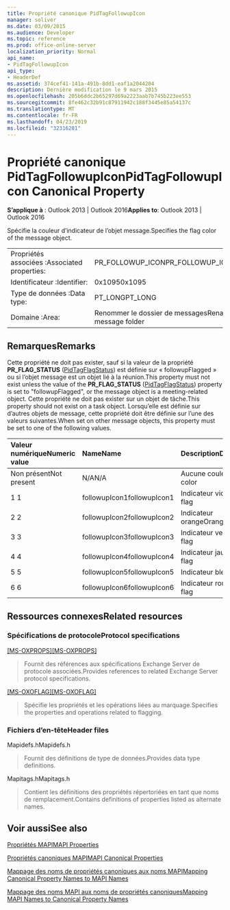 ```yaml
---
title: Propriété canonique PidTagFollowupIcon
manager: soliver
ms.date: 03/09/2015
ms.audience: Developer
ms.topic: reference
ms.prod: office-online-server
localization_priority: Normal
api_name:
- PidTagFollowupIcon
api_type:
- HeaderDef
ms.assetid: 374cef41-141a-491b-8dd1-eaf1a2044204
description: Dernière modification le 9 mars 2015
ms.openlocfilehash: 205b6ddc2b65297d69a2223aab7b745b223ee553
ms.sourcegitcommit: 8fe462c32b91c87911942c188f3445e85a54137c
ms.translationtype: MT
ms.contentlocale: fr-FR
ms.lasthandoff: 04/23/2019
ms.locfileid: "32316281"
---
```

# <a name="pidtagfollowupicon-canonical-property"></a><span data-ttu-id="6b60b-103">Propriété canonique PidTagFollowupIcon</span><span class="sxs-lookup"><span data-stu-id="6b60b-103">PidTagFollowupIcon Canonical Property</span></span>

  
  
<span data-ttu-id="6b60b-104">**S’applique à** : Outlook 2013 | Outlook 2016</span><span class="sxs-lookup"><span data-stu-id="6b60b-104">**Applies to**: Outlook 2013 | Outlook 2016</span></span> 
  
<span data-ttu-id="6b60b-105">Spécifie la couleur d’indicateur de l’objet message.</span><span class="sxs-lookup"><span data-stu-id="6b60b-105">Specifies the flag color of the message object.</span></span>
  
|||
|:-----|:-----|
|<span data-ttu-id="6b60b-106">Propriétés associées :</span><span class="sxs-lookup"><span data-stu-id="6b60b-106">Associated properties:</span></span>  <br/> |<span data-ttu-id="6b60b-107">PR_FOLLOWUP_ICON</span><span class="sxs-lookup"><span data-stu-id="6b60b-107">PR_FOLLOWUP_ICON</span></span>  <br/> |
|<span data-ttu-id="6b60b-108">Identificateur :</span><span class="sxs-lookup"><span data-stu-id="6b60b-108">Identifier:</span></span>  <br/> |<span data-ttu-id="6b60b-109">0x1095</span><span class="sxs-lookup"><span data-stu-id="6b60b-109">0x1095</span></span>  <br/> |
|<span data-ttu-id="6b60b-110">Type de données :</span><span class="sxs-lookup"><span data-stu-id="6b60b-110">Data type:</span></span>  <br/> |<span data-ttu-id="6b60b-111">PT_LONG</span><span class="sxs-lookup"><span data-stu-id="6b60b-111">PT_LONG</span></span>  <br/> |
|<span data-ttu-id="6b60b-112">Domaine :</span><span class="sxs-lookup"><span data-stu-id="6b60b-112">Area:</span></span>  <br/> |<span data-ttu-id="6b60b-113">Renommer le dossier de messages</span><span class="sxs-lookup"><span data-stu-id="6b60b-113">Rename message folder</span></span>  <br/> |
   
## <a name="remarks"></a><span data-ttu-id="6b60b-114">Remarques</span><span class="sxs-lookup"><span data-stu-id="6b60b-114">Remarks</span></span>

<span data-ttu-id="6b60b-115">Cette propriété ne doit pas exister, sauf si la valeur de la propriété **PR_FLAG_STATUS** ([PidTagFlagStatus](pidtagflagstatus-canonical-property.md)) est définie sur « followupFlagged » ou si l’objet message est un objet lié à la réunion.</span><span class="sxs-lookup"><span data-stu-id="6b60b-115">This property must not exist unless the value of the **PR_FLAG_STATUS** ([PidTagFlagStatus](pidtagflagstatus-canonical-property.md)) property is set to "followupFlagged", or the message object is a meeting-related object.</span></span> <span data-ttu-id="6b60b-116">Cette propriété ne doit pas exister sur un objet de tâche.</span><span class="sxs-lookup"><span data-stu-id="6b60b-116">This property should not exist on a task object.</span></span> <span data-ttu-id="6b60b-117">Lorsqu’elle est définie sur d’autres objets de message, cette propriété doit être définie sur l’une des valeurs suivantes.</span><span class="sxs-lookup"><span data-stu-id="6b60b-117">When set on other message objects, this property must be set to one of the following values.</span></span>
  
|<span data-ttu-id="6b60b-118">**Valeur numérique**</span><span class="sxs-lookup"><span data-stu-id="6b60b-118">**Numeric value**</span></span>|<span data-ttu-id="6b60b-119">**Name**</span><span class="sxs-lookup"><span data-stu-id="6b60b-119">**Name**</span></span>|<span data-ttu-id="6b60b-120">**Description**</span><span class="sxs-lookup"><span data-stu-id="6b60b-120">**Description**</span></span>|
|:-----|:-----|:-----|
|<span data-ttu-id="6b60b-121">Non présent</span><span class="sxs-lookup"><span data-stu-id="6b60b-121">Not present</span></span>  <br/> |<span data-ttu-id="6b60b-122">N/A</span><span class="sxs-lookup"><span data-stu-id="6b60b-122">N/A</span></span>  <br/> |<span data-ttu-id="6b60b-123">Aucune couleur</span><span class="sxs-lookup"><span data-stu-id="6b60b-123">No color</span></span>  <br/> |
|<span data-ttu-id="6b60b-124">1 </span><span class="sxs-lookup"><span data-stu-id="6b60b-124">1</span></span>  <br/> |<span data-ttu-id="6b60b-125">followupIcon1</span><span class="sxs-lookup"><span data-stu-id="6b60b-125">followupIcon1</span></span>  <br/> |<span data-ttu-id="6b60b-126">Indicateur violet</span><span class="sxs-lookup"><span data-stu-id="6b60b-126">Purple flag</span></span>  <br/> |
|<span data-ttu-id="6b60b-127">2 </span><span class="sxs-lookup"><span data-stu-id="6b60b-127">2</span></span>  <br/> |<span data-ttu-id="6b60b-128">followupIcon2</span><span class="sxs-lookup"><span data-stu-id="6b60b-128">followupIcon2</span></span>  <br/> |<span data-ttu-id="6b60b-129">Indicateur orange</span><span class="sxs-lookup"><span data-stu-id="6b60b-129">Orange flag</span></span>  <br/> |
|<span data-ttu-id="6b60b-130">3 </span><span class="sxs-lookup"><span data-stu-id="6b60b-130">3</span></span>  <br/> |<span data-ttu-id="6b60b-131">followupIcon3</span><span class="sxs-lookup"><span data-stu-id="6b60b-131">followupIcon3</span></span>  <br/> |<span data-ttu-id="6b60b-132">Indicateur vert</span><span class="sxs-lookup"><span data-stu-id="6b60b-132">Green flag</span></span>  <br/> |
|<span data-ttu-id="6b60b-133">4 </span><span class="sxs-lookup"><span data-stu-id="6b60b-133">4</span></span>  <br/> |<span data-ttu-id="6b60b-134">followupIcon4</span><span class="sxs-lookup"><span data-stu-id="6b60b-134">followupIcon4</span></span>  <br/> |<span data-ttu-id="6b60b-135">Indicateur jaune</span><span class="sxs-lookup"><span data-stu-id="6b60b-135">Yellow flag</span></span>  <br/> |
|<span data-ttu-id="6b60b-136">5 </span><span class="sxs-lookup"><span data-stu-id="6b60b-136">5</span></span>  <br/> |<span data-ttu-id="6b60b-137">followupIcon5</span><span class="sxs-lookup"><span data-stu-id="6b60b-137">followupIcon5</span></span>  <br/> |<span data-ttu-id="6b60b-138">Indicateur bleu</span><span class="sxs-lookup"><span data-stu-id="6b60b-138">Blue flag</span></span>  <br/> |
|<span data-ttu-id="6b60b-139">6 </span><span class="sxs-lookup"><span data-stu-id="6b60b-139">6</span></span>  <br/> |<span data-ttu-id="6b60b-140">followupIcon6</span><span class="sxs-lookup"><span data-stu-id="6b60b-140">followupIcon6</span></span>  <br/> |<span data-ttu-id="6b60b-141">Indicateur rouge</span><span class="sxs-lookup"><span data-stu-id="6b60b-141">Red flag</span></span>  <br/> |
   
## <a name="related-resources"></a><span data-ttu-id="6b60b-142">Ressources connexes</span><span class="sxs-lookup"><span data-stu-id="6b60b-142">Related resources</span></span>

### <a name="protocol-specifications"></a><span data-ttu-id="6b60b-143">Spécifications de protocole</span><span class="sxs-lookup"><span data-stu-id="6b60b-143">Protocol specifications</span></span>

<span data-ttu-id="6b60b-144">[[MS-OXPROPS]](https://msdn.microsoft.com/library/f6ab1613-aefe-447d-a49c-18217230b148%28Office.15%29.aspx)</span><span class="sxs-lookup"><span data-stu-id="6b60b-144">[[MS-OXPROPS]](https://msdn.microsoft.com/library/f6ab1613-aefe-447d-a49c-18217230b148%28Office.15%29.aspx)</span></span>
  
> <span data-ttu-id="6b60b-145">Fournit des références aux spécifications Exchange Server de protocole associées.</span><span class="sxs-lookup"><span data-stu-id="6b60b-145">Provides references to related Exchange Server protocol specifications.</span></span>
    
<span data-ttu-id="6b60b-146">[[MS-OXOFLAG]](https://msdn.microsoft.com/library/f1e50be4-ed30-4c2a-b5cb-8ff3aaaf9b91%28Office.15%29.aspx)</span><span class="sxs-lookup"><span data-stu-id="6b60b-146">[[MS-OXOFLAG]](https://msdn.microsoft.com/library/f1e50be4-ed30-4c2a-b5cb-8ff3aaaf9b91%28Office.15%29.aspx)</span></span>
  
> <span data-ttu-id="6b60b-147">Spécifie les propriétés et les opérations liées au marquage.</span><span class="sxs-lookup"><span data-stu-id="6b60b-147">Specifies the properties and operations related to flagging.</span></span>
    
### <a name="header-files"></a><span data-ttu-id="6b60b-148">Fichiers d’en-tête</span><span class="sxs-lookup"><span data-stu-id="6b60b-148">Header files</span></span>

<span data-ttu-id="6b60b-149">Mapidefs.h</span><span class="sxs-lookup"><span data-stu-id="6b60b-149">Mapidefs.h</span></span>
  
> <span data-ttu-id="6b60b-150">Fournit des définitions de type de données.</span><span class="sxs-lookup"><span data-stu-id="6b60b-150">Provides data type definitions.</span></span>
    
<span data-ttu-id="6b60b-151">Mapitags.h</span><span class="sxs-lookup"><span data-stu-id="6b60b-151">Mapitags.h</span></span>
  
> <span data-ttu-id="6b60b-152">Contient les définitions des propriétés répertoriées en tant que noms de remplacement.</span><span class="sxs-lookup"><span data-stu-id="6b60b-152">Contains definitions of properties listed as alternate names.</span></span>
    
## <a name="see-also"></a><span data-ttu-id="6b60b-153">Voir aussi</span><span class="sxs-lookup"><span data-stu-id="6b60b-153">See also</span></span>



[<span data-ttu-id="6b60b-154">Propriétés MAPI</span><span class="sxs-lookup"><span data-stu-id="6b60b-154">MAPI Properties</span></span>](mapi-properties.md)
  
[<span data-ttu-id="6b60b-155">Propriétés canoniques MAPI</span><span class="sxs-lookup"><span data-stu-id="6b60b-155">MAPI Canonical Properties</span></span>](mapi-canonical-properties.md)
  
[<span data-ttu-id="6b60b-156">Mappage des noms de propriétés canoniques aux noms MAPI</span><span class="sxs-lookup"><span data-stu-id="6b60b-156">Mapping Canonical Property Names to MAPI Names</span></span>](mapping-canonical-property-names-to-mapi-names.md)
  
[<span data-ttu-id="6b60b-157">Mappage des noms MAPI aux noms de propriétés canoniques</span><span class="sxs-lookup"><span data-stu-id="6b60b-157">Mapping MAPI Names to Canonical Property Names</span></span>](mapping-mapi-names-to-canonical-property-names.md)

